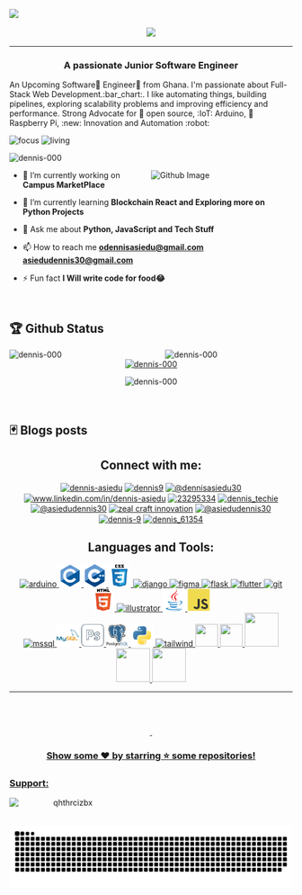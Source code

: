 ![](https://raw.githubusercontent.com/halfrost/halfrost/master/icons/header_.png)
<div align="center">
<img src="https://readme-typing-svg.herokuapp.com?size=50&center=true&vCenter=true&width=800&height=100&lines=Hey+There+%F0%9F%91%8B;Welcome+to+my+profile+%F0%9F%91%8B;I'm+Dennis%F0%9F%91%8B"></div>
<hr>
<h3 align="center">A passionate Junior Software Engineer</h3>
An Upcoming Software🌈 Engineer🎯 from Ghana. I'm passionate about Full-Stack Web Development.:bar_chart:. I like automating things, building pipelines, exploring scalability problems and improving efficiency and performance. Strong Advocate for 📜 open source, :IoT: Arduino, 🚀 Raspberry Pi, :new: Innovation and Automation :robot:

![focus](https://img.shields.io/badge/Focus-FullStack/SoftwareEngineering-brightgreen)
![living](https://img.shields.io/badge/Living-Ghana-3c9)
<p align="left"> <img src="https://komarev.com/ghpvc/?username=dennis-000&label=Profile%20views&color=0e75b6&style=flat" alt="dennis-000" /> </p>

<img width="50%" align="right" alt="Github Image" src="https://github.githubassets.com/assets/profile-first-repo-dark-25579720acb4.svg" />

- 🔭 I’m currently working on **Campus MarketPlace**

- 🌱 I’m currently learning **Blockchain React and Exploring more on Python Projects**

- 💬 Ask me about **Python, JavaScript and Tech Stuff**

- 📫 How to reach me **odennisasiedu@gmail.com** **asiedudennis30@gmail.com**

- ⚡ Fun fact **I Will write code for food😂**



<br >



## 🏆 Github Status
<img align="right" src="https://github-readme-stats.vercel.app/api?username=dennis-000&show_icons=true&locale=en&theme=radical" width="45%" alt="dennis-000" />
<img src="https://github-readme-streak-stats.herokuapp.com/?user=dennis-000&theme=dark" width="45%" alt="dennis-000" />
<be>


<div align="center">
<a href="https://github.com/ryo-ma/github-profile-trophy"><img src="https://github-profile-trophy.vercel.app/?username=dennis-000&theme=radical" width="70%" alt="dennis-000" /></a></p>
  <img src="https://github-readme-stats.vercel.app/api/top-langs?username=dennis-000&show_icons=true&locale=en&layout=compact&theme=radical" width="45%" alt="dennis-000" />
</div>



<div align="left">

<br>
<br>

## 🃏 Blogs posts
<!-- BLOG-POST-LIST:START -->
<!-- BLOG-POST-LIST:END -->
<div align="center">
<h2 align="center">Connect with me:</h2>
<p align="center">
<a href="https://codepen.io/dennis-asiedu" target="blank"><img align="center" src="https://raw.githubusercontent.com/rahuldkjain/github-profile-readme-generator/master/src/images/icons/Social/codepen.svg" alt="dennis-asiedu" height="30" width="40" /></a>
<a href="https://dev.to/dennis9" target="blank"><img align="center" src="https://raw.githubusercontent.com/rahuldkjain/github-profile-readme-generator/master/src/images/icons/Social/devto.svg" alt="dennis9" height="30" width="40" /></a>
<a href="https://twitter.com/@dennisasiedu30" target="blank"><img align="center" src="https://raw.githubusercontent.com/rahuldkjain/github-profile-readme-generator/master/src/images/icons/Social/twitter.svg" alt="@dennisasiedu30" height="30" width="40" /></a>
<a href="https://linkedin.com/in/www.linkedin.com/in/dennis-asiedu" target="blank"><img align="center" src="https://raw.githubusercontent.com/rahuldkjain/github-profile-readme-generator/master/src/images/icons/Social/linked-in-alt.svg" alt="www.linkedin.com/in/dennis-asiedu" height="30" width="40" /></a>
<a href="https://stackoverflow.com/users/23295334" target="blank"><img align="center" src="https://raw.githubusercontent.com/rahuldkjain/github-profile-readme-generator/master/src/images/icons/Social/stack-overflow.svg" alt="23295334" height="30" width="40" /></a>
<a href="https://instagram.com/dennis_techie" target="blank"><img align="center" src="https://raw.githubusercontent.com/rahuldkjain/github-profile-readme-generator/master/src/images/icons/Social/instagram.svg" alt="dennis_techie" height="30" width="40" /></a>
<a href="https://medium.com/@odennisasiedu" target="blank"><img align="center" src="https://raw.githubusercontent.com/rahuldkjain/github-profile-readme-generator/master/src/images/icons/Social/medium.svg" alt="@asiedudennis30" height="30" width="40" /></a>
<a href="https://www.youtube.com/c/zeal craft innovation" target="blank"><img align="center" src="https://raw.githubusercontent.com/rahuldkjain/github-profile-readme-generator/master/src/images/icons/Social/youtube.svg" alt="zeal craft innovation" height="30" width="40" /></a>
<a href="https://www.hackerrank.com/@asiedudennis30" target="blank"><img align="center" src="https://raw.githubusercontent.com/rahuldkjain/github-profile-readme-generator/master/src/images/icons/Social/hackerrank.svg" alt="@asiedudennis30" height="30" width="40" /></a>
<a href="https://www.leetcode.com/dennis-9" target="blank"><img align="center" src="https://raw.githubusercontent.com/rahuldkjain/github-profile-readme-generator/master/src/images/icons/Social/leet-code.svg" alt="dennis-9" height="30" width="40" /></a>
<a href="https://discord.gg/dennis_61354" target="blank"><img align="center" src="https://raw.githubusercontent.com/rahuldkjain/github-profile-readme-generator/master/src/images/icons/Social/discord.svg" alt="dennis_61354" height="30" width="40" /></a>
</p>
</div>

<div align="center">
<h2 align="center">Languages and Tools:</h2>
<p align="center"> <a href="https://www.arduino.cc/" target="_blank" rel="noreferrer"> 
  <img src="https://cdn.worldvectorlogo.com/logos/arduino-1.svg" alt="arduino" width="40" height="40"/> </a> <a href="https://getbootstrap.com" target="_blank" rel="noreferrer"> 
<!--     <img src="https://raw.githubusercontent.com/devicons/devicon/master/icons/bootstrap/bootstrap-plain-wordmark.svg" alt="bootstrap" width="40" height="40"/> </a> <a href="https://www.cprogramming.com/" target="_blank" rel="noreferrer">  -->
      <img src="https://raw.githubusercontent.com/devicons/devicon/master/icons/c/c-original.svg" alt="c" width="40" height="40"/> </a> <a href="https://www.w3schools.com/cpp/" target="_blank" rel="noreferrer"> 
        <img src="https://raw.githubusercontent.com/devicons/devicon/master/icons/cplusplus/cplusplus-original.svg" alt="cplusplus" width="40" height="40"/> </a> <a href="https://www.w3schools.com/css/" target="_blank" rel="noreferrer"> 
          <img src="https://raw.githubusercontent.com/devicons/devicon/master/icons/css3/css3-original-wordmark.svg" alt="css3" width="40" height="40"/> </a> <a href="https://www.djangoproject.com/" target="_blank" rel="noreferrer"> 
            <img src="https://cdn.worldvectorlogo.com/logos/django.svg" alt="django" width="40" height="40"/> </a> <a href="https://www.figma.com/" target="_blank" rel="noreferrer"> 
              <img src="https://www.vectorlogo.zone/logos/figma/figma-icon.svg" alt="figma" width="40" height="40"/> </a> <a href="https://flask.palletsprojects.com/" target="_blank" rel="noreferrer"> 
                <img src="https://www.vectorlogo.zone/logos/pocoo_flask/pocoo_flask-icon.svg" alt="flask" width="40" height="40"/> </a> <a href="https://flutter.dev" target="_blank" rel="noreferrer"> 
                  <img src="https://www.vectorlogo.zone/logos/flutterio/flutterio-icon.svg" alt="flutter" width="40" height="40"/> </a> <a href="https://git-scm.com/" target="_blank" rel="noreferrer"> 
                    <img src="https://www.vectorlogo.zone/logos/git-scm/git-scm-icon.svg" alt="git" width="40" height="40"/> </a> <a href="https://www.w3.org/html/" target="_blank" rel="noreferrer"> 
                      <img src="https://raw.githubusercontent.com/devicons/devicon/master/icons/html5/html5-original-wordmark.svg" alt="html5" width="40" height="40"/> </a> <a href="https://www.adobe.com/in/products/illustrator.html" target="_blank" rel="noreferrer"> 
                        <img src="https://www.vectorlogo.zone/logos/adobe_illustrator/adobe_illustrator-icon.svg" alt="illustrator" width="40" height="40"/> </a> <a href="https://www.java.com" target="_blank" rel="noreferrer"> 
                          <img src="https://raw.githubusercontent.com/devicons/devicon/master/icons/java/java-original.svg" alt="java" width="40" height="40"/> </a> <a href="https://developer.mozilla.org/en-US/docs/Web/JavaScript" target="_blank" rel="noreferrer"> 
                            <img src="https://raw.githubusercontent.com/devicons/devicon/master/icons/javascript/javascript-original.svg" alt="javascript" width="40" height="40"/> </a> <a href="https://www.microsoft.com/en-us/sql-server" target="_blank" rel="noreferrer">
                              <br>
                              <img src="https://www.svgrepo.com/show/303229/microsoft-sql-server-logo.svg" alt="mssql" width="40" height="40"/> </a> <a href="https://www.mysql.com/" target="_blank" rel="noreferrer"> 
                                <img src="https://raw.githubusercontent.com/devicons/devicon/master/icons/mysql/mysql-original-wordmark.svg" alt="mysql" width="40" height="40"/> </a> <a href="https://www.photoshop.com/en" target="_blank" rel="noreferrer"> 
                                  <img src="https://raw.githubusercontent.com/devicons/devicon/master/icons/photoshop/photoshop-line.svg" alt="photoshop" width="40" height="40"/> </a> <a href="https://www.postgresql.org" target="_blank" rel="noreferrer"> 
                                    <img src="https://raw.githubusercontent.com/devicons/devicon/master/icons/postgresql/postgresql-original-wordmark.svg" alt="postgresql" width="40" height="40"/> </a> <a href="https://www.python.org" target="_blank" rel="noreferrer"> 
                                      <img src="https://raw.githubusercontent.com/devicons/devicon/master/icons/python/python-original.svg" alt="python" width="40" height="40"/> </a> <a href="https://tailwindcss.com/" target="_blank" rel="noreferrer"> 
                                        <img src="https://www.vectorlogo.zone/logos/tailwindcss/tailwindcss-icon.svg" alt="tailwind" width="40" height="40"/> </a> <a href="https://www.adobe.com/products/xd.html" target="_blank" rel="noreferrer"> 
<img src="https://github.com/Subhampreet/Subhampreet/blob/master/logos/css.png?raw=true" height="40" width="40">
<img src="https://github.com/Subhampreet/Subhampreet/blob/master/logos/django.jpg?raw=true" height="40" width="40">
<img src="https://github.com/Subhampreet/Subhampreet/blob/master/logos/postgres.png?raw=true" height="60" width="60">
<img src="https://github.com/Subhampreet/Subhampreet/blob/master/logos/vs.png?raw=true" height="60" width="60">
<img src="https://github.com/Subhampreet/Subhampreet/blob/master/logos/bootstrap.png?raw=true" height="60" width="60">

</div>



<hr>

<div align="center">


<br >

<br>
<!--<img src="https://user-images.githubusercontent.com/70382532/138322189-2db8df52-9dcb-40a0-88a8-c365466bd33d.gif" >-->




<p>&nbsp;</p>

### <p> Show some ❤️ by starring ⭐ some repositories! </p>

<h3 align="left">Support:</h3>
<p><a href="https://www.buymeacoffee.com/qhthrcizbx"> <img align="left" src="https://cdn.buymeacoffee.com/buttons/v2/default-yellow.png" height="50" width="210" alt="qhthrcizbx" /></a></p><br><br>

![](https://raw.githubusercontent.com/Wishy-S/Wishy-S/master/soc/snake.svg)
